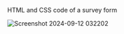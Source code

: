 HTML and CSS code of a survey form

![Screenshot 2024-09-12 032202](https://github.com/user-attachments/assets/f2a10552-fcab-43ed-b6a9-8dd50e2b2e75)
